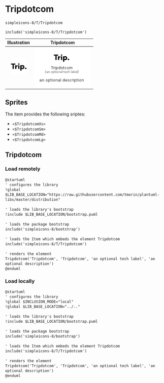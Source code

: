 # Tripdotcom


```text
simpleicons-8/T/Tripdotcom
```

```text
include('simpleicons-8/T/Tripdotcom')
```



| Illustration | Tripdotcom |
| :---: | :---: |
| ![illustration for Illustration](../../simpleicons-8/T/Tripdotcom.png) | ![illustration for Tripdotcom](../../simpleicons-8/T/Tripdotcom.Local.png) |



## Sprites
The item provides the following sriptes:

- `<$TripdotcomXs>`
- `<$TripdotcomSm>`
- `<$TripdotcomMd>`
- `<$TripdotcomLg>`





## Tripdotcom

### Load remotely
```plantuml
@startuml
' configures the library
!global $LIB_BASE_LOCATION="https://raw.githubusercontent.com/tmorin/plantuml-libs/master/distribution"

' loads the library's bootstrap
!include $LIB_BASE_LOCATION/bootstrap.puml

' loads the package bootstrap
include('simpleicons-8/bootstrap')

' loads the Item which embeds the element Tripdotcom
include('simpleicons-8/T/Tripdotcom')

' renders the element
Tripdotcom('Tripdotcom', 'Tripdotcom', 'an optional tech label', 'an optional description')
@enduml
```

### Load locally
```plantuml
@startuml
' configures the library
!global $INCLUSION_MODE="local"
!global $LIB_BASE_LOCATION="../.."

' loads the library's bootstrap
!include $LIB_BASE_LOCATION/bootstrap.puml

' loads the package bootstrap
include('simpleicons-8/bootstrap')

' loads the Item which embeds the element Tripdotcom
include('simpleicons-8/T/Tripdotcom')

' renders the element
Tripdotcom('Tripdotcom', 'Tripdotcom', 'an optional tech label', 'an optional description')
@enduml
```

